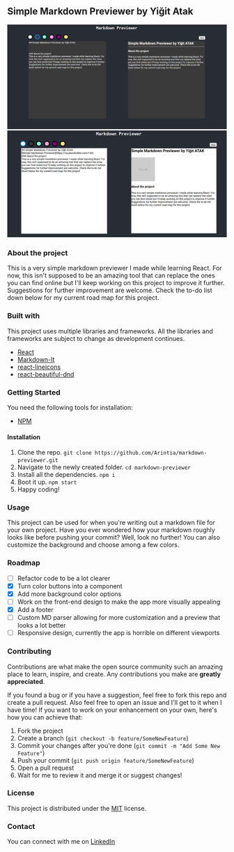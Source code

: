 ## Simple Markdown Previewer by Yiğit Atak
![Simple Markdown Previewer](./src/assets/img/1.PNG)
![Simple Markdown Previewer](./src/assets/img/2.PNG)

### About the project
This is a very simple markdown previewer I made while learning React. For now, this isn't supposed to be an amazing tool that can replace the ones you can find online but I'll keep working on this project to improve it further. Suggestions for further improvement are welcome. Check the to-do list down below for my current road map for this project.

### Built with
This project uses multiple libraries and frameworks. All the libraries and frameworks are subject to change as development continues.
- [React](https://tr.reactjs.org/)
- [Markdown-It](https://github.com/markdown-it/markdown-it)
- [react-lineicons](https://www.npmjs.com/package/react-lineicons)
- [react-beautiful-dnd](https://github.com/atlassian/react-beautiful-dnd)

### Getting Started
You need the following tools for installation:
- [NPM](https://www.npmjs.com/)

#### Installation
1. Clone the repo.
`git clone https://github.com/Arintia/markdown-previewer.git`
2. Navigate to the newly created folder.
`cd markdown-previewer`
3. Install all the dependencies.
`npm i`
4. Boot it up.
`npm start`
5. Happy coding!

### Usage
This project can be used for when you're writing out a markdown file for your own project. Have you ever wondered how your markdown roughly looks like before pushing your commit? Well, look no further! You can also customize the background and choose among a few colors. 

### Roadmap
- [ ] Refactor code to be a lot clearer
- [X] Turn color buttons into a component
- [X] Add more background color options
- [ ] Work on the front-end design to make the app more visually appealing
- [X] Add a footer
- [ ] Custom MD parser allowing for more customization and a preview that looks a lot better
- [ ] Responsive design, currently the app is horrible on different viewports

### Contributing
Contributions are what make the open source community such an amazing place to learn, inspire, and create. Any contributions you make are **greatly appreciated**.

If you found a bug or if you have a suggestion, feel free to fork this repo and create a pull request. Also feel free to open an issue and I'll get to it when I have time! If you want to work on your enhancement on your own, here's how you can achieve that:

1. Fork the project
2. Create a branch (`git checkout -b feature/SomeNewFeature`)
3. Commit your changes after you're done (`git commit -m "Add Some New Feature"`)
4. Push your commit (`git push origin feature/SomeNewFeature`)
5. Open a pull request
6. Wait for me to review it and merge it or suggest changes!

### License
This project is distributed under the [MIT](https://choosealicense.com/licenses/mit/) license. 

### Contact
You can connect with me on [LinkedIn](https://www.linkedin.com/in/yigitatak/)